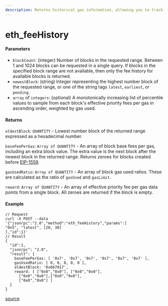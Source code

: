 ```yaml
---
description: Returns historical gas information, allowing you to track trends over time.
---
```


# eth\_feeHistory

#### Parameters

* `blockCount`: (integer) Number of blocks in the requested range. Between 1 and 1024 blocks can be requested in a single query. If blocks in the specified block range are not available, then only the fee history for available blocks is returned.
* `newestBlock`: (string) Integer representing the highest number block of the requested range, or one of the string tags `latest`, `earliest`, or `pending`.
* `array` of `integers`: (optional) A monotonically increasing list of percentile values to sample from each block's effective priority fees per gas in ascending order, weighted by gas used.

#### Returns

`oldestBlock`: `QUANTITY` - Lowest number block of the returned range expressed as a hexadecimal number.

`baseFeePerGas`: `Array of QUANTITY` - An array of block base fees per gas, including an extra block value. The extra value is the next block after the newest block in the returned range. Returns zeroes for blocks created before [EIP-1559](https://eips.ethereum.org/EIPS/eip-1559).

`gasUsedRatio`: `Array of QUANTITY` - An array of block gas used ratios. These are calculated as the ratio of `gasUsed` and `gasLimit`.

`reward`: `Array of QUANTITY` - An array of effective priority fee per gas data points from a single block. All zeroes are returned if the block is empty.

#### Example

```
// Request
curl -X POST --data '{"jsonrpc":"2.0","method":"eth_feeHistory","params":[
"0x5", "latest", [20, 30]
],"id":1}'
// Result
{
  "id":1,
  "jsonrpc": "2.0",
  "result": {
    baseFeePerGas: [ '0x7', '0x7', '0x7', '0x7', '0x7', '0x7' ],
    gasUsedRatio: [ 0, 0, 0, 0, 0 ],
    oldestBlock: '0x667017',
    reward: [ ["0x0","0x0"], ["0x0","0x0"],
      ["0x0","0x0"],["0x0","0x0"],
      ["0x0","0x0"] ]
  }
}
```

[source](https://docs.infura.io/api/networks/ethereum/json-rpc-methods/eth\_feehistory)

